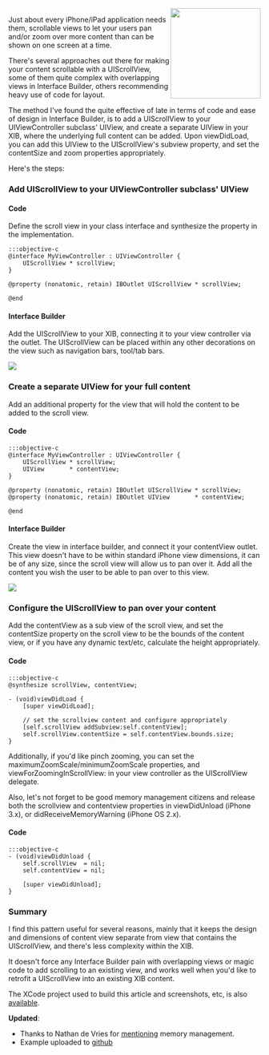 <img src="/assets/2010/5/23/3-simulator.png" width="180" style="float:right">

Just about every iPhone/iPad application needs them, scrollable views
to let your users pan and/or zoom over more content than can be shown
on one screen at a time.

There's several approaches out there for making your content
scrollable with a UIScrollView, some of them quite complex with
overlapping views in Interface Builder, others recommending heavy use
of code for layout.

The method I've found the quite effective of late in terms of code and
ease of design in Interface Builder, is to add a UIScrollView to
your UIViewController subclass' UIView, and create a separate UIView
in your XIB, where the underlying full content can be added. Upon
viewDidLoad, you can add this UIView to the UIScrollView's subview
property, and set the contentSize and zoom properties appropriately.

Here's the steps:

### Add UIScrollView to your UIViewController subclass' UIView

#### Code

Define the scroll view in your class interface and synthesize the property in the
implementation.

    :::objective-c
    @interface MyViewController : UIViewController {
        UIScrollView * scrollView;
    }

    @property (nonatomic, retain) IBOutlet UIScrollView * scrollView;

    @end

#### Interface Builder

Add the UIScrollView to your XIB, connecting it to your view
controller via the outlet. The UIScrollView can be placed within any
other decorations on the view such as navigation bars, tool/tab bars.

<img src="/assets/2010/5/23/1-add-scrollview.png">

### Create a separate UIView for your full content

Add an additional property for the view that will hold the content to
be added to the scroll view.

#### Code

    :::objective-c
    @interface MyViewController : UIViewController {
        UIScrollView * scrollView;
        UIView       * contentView;
    }

    @property (nonatomic, retain) IBOutlet UIScrollView * scrollView;
    @property (nonatomic, retain) IBOutlet UIView       * contentView;

    @end

#### Interface Builder

Create the view in interface builder, and connect it your contentView
outlet. This view doesn't have to be within standard iPhone view
dimensions, it can be of any size, since the scroll view will allow us
to pan over it. Add all the content you wish the user to be able to
pan over to this view.

<img src="/assets/2010/5/23/2-add-content-view.png">

### Configure the UIScrollView to pan over your content

Add the contentView as a sub view of the scroll view, and set the
contentSize property on the scroll view to be the bounds of the
content view, or if you have any dynamic text/etc, calculate the
height appropriately.

#### Code

    :::objective-c
    @synthesize scrollView, contentView;

    - (void)viewDidLoad {
        [super viewDidLoad];

        // set the scrollview content and configure appropriately
        [self.scrollView addSubview:self.contentView];
        self.scrollView.contentSize = self.contentView.bounds.size;
    }

Additionally, if you'd like pinch zooming, you can set the
maximumZoomScale/minimumZoomScale properties, and
viewForZoomingInScrollView: in your view controller as the
UIScrollView delegate.

Also, let's not forget to be good memory management citizens and
release both the scrollview and contentview properties in
viewDidUnload (iPhone 3.x), or didReceiveMemoryWarning (iPhone OS 2.x).

#### Code

    :::objective-c
    - (void)viewDidUnload {
        self.scrollView  = nil;
        self.contentView = nil;

        [super viewDidUnload];
    }

### Summary

I find this pattern useful for several reasons, mainly that it keeps the
design and dimensions of content view separate from view that contains
the UIScrollView, and there's less complexity within the XIB.

It doesn't force any Interface Builder pain with overlapping
views or magic code to add scrolling to an existing view, and works
well when you'd like to retrofit a UIScrollView into an existing XIB
content.

The XCode project used to build this article and screenshots, etc, is also
[available](http://github.com/crafterm/ScrollViewExample).

<strong>Updated</strong>:

* Thanks to Nathan de Vries for
  [mentioning](http://twitter.com/atnan/status/14545426638) memory
  management.
* Example uploaded to [github](http://github.com/crafterm/ScrollViewExample)
